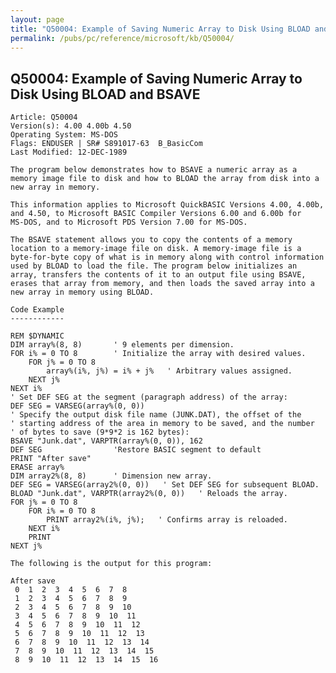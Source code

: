 ```yaml
---
layout: page
title: "Q50004: Example of Saving Numeric Array to Disk Using BLOAD and BSAVE"
permalink: /pubs/pc/reference/microsoft/kb/Q50004/
---
```


## Q50004: Example of Saving Numeric Array to Disk Using BLOAD and BSAVE

	Article: Q50004
	Version(s): 4.00 4.00b 4.50
	Operating System: MS-DOS
	Flags: ENDUSER | SR# S891017-63  B_BasicCom
	Last Modified: 12-DEC-1989
	
	The program below demonstrates how to BSAVE a numeric array as a
	memory image file to disk and how to BLOAD the array from disk into a
	new array in memory.
	
	This information applies to Microsoft QuickBASIC Versions 4.00, 4.00b,
	and 4.50, to Microsoft BASIC Compiler Versions 6.00 and 6.00b for
	MS-DOS, and to Microsoft PDS Version 7.00 for MS-DOS.
	
	The BSAVE statement allows you to copy the contents of a memory
	location to a memory-image file on disk. A memory-image file is a
	byte-for-byte copy of what is in memory along with control information
	used by BLOAD to load the file. The program below initializes an
	array, transfers the contents of it to an output file using BSAVE,
	erases that array from memory, and then loads the saved array into a
	new array in memory using BLOAD.
	
	Code Example
	------------
	
	REM $DYNAMIC
	DIM array%(8, 8)       ' 9 elements per dimension.
	FOR i% = 0 TO 8        ' Initialize the array with desired values.
	    FOR j% = 0 TO 8
	        array%(i%, j%) = i% + j%   ' Arbitrary values assigned.
	    NEXT j%
	NEXT i%
	' Set DEF SEG at the segment (paragraph address) of the array:
	DEF SEG = VARSEG(array%(0, 0))
	' Specify the output disk file name (JUNK.DAT), the offset of the
	' starting address of the area in memory to be saved, and the number
	' of bytes to save (9*9*2 is 162 bytes):
	BSAVE "Junk.dat", VARPTR(array%(0, 0)), 162
	DEF SEG                'Restore BASIC segment to default
	PRINT "After save"
	ERASE array%
	DIM array2%(8, 8)      ' Dimension new array.
	DEF SEG = VARSEG(array2%(0, 0))   ' Set DEF SEG for subsequent BLOAD.
	BLOAD "Junk.dat", VARPTR(array2%(0, 0))   ' Reloads the array.
	FOR j% = 0 TO 8
	    FOR i% = 0 TO 8
	        PRINT array2%(i%, j%);   ' Confirms array is reloaded.
	    NEXT i%
	    PRINT
	NEXT j%
	
	The following is the output for this program:
	
	After save
	 0  1  2  3  4  5  6  7  8
	 1  2  3  4  5  6  7  8  9
	 2  3  4  5  6  7  8  9  10
	 3  4  5  6  7  8  9  10  11
	 4  5  6  7  8  9  10  11  12
	 5  6  7  8  9  10  11  12  13
	 6  7  8  9  10  11  12  13  14
	 7  8  9  10  11  12  13  14  15
	 8  9  10  11  12  13  14  15  16

